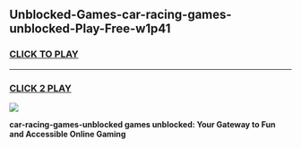 
## Unblocked-Games-car-racing-games-unblocked-Play-Free-w1p41
<h3>
<a href="https://premium76.site?title=car-racing-games-unblocked&ref=10A">CLICK TO PLAY</a></h3>
<hr>

<h3>
<a href="https://premium76.site?title=car-racing-games-unblocked&ref=10A">CLICK 2 PLAY</a>
  
</h3>

<a href="https://premium76.site?title=car-racing-games-unblocked&ref=10A"><img src="https://clearcache.store/games.png"></a>


**car-racing-games-unblocked games unblocked: Your Gateway to Fun and Accessible Online Gaming**
